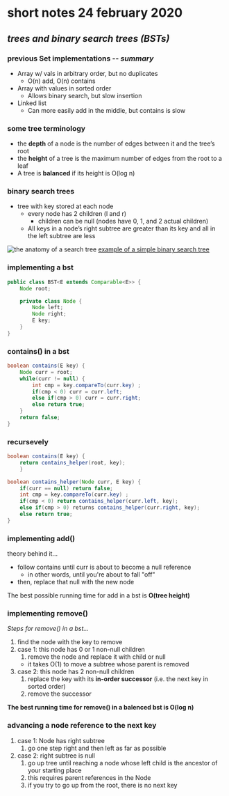 # short notes 24 february 2020
## _trees and binary search trees (BSTs)_

### previous Set implementations --  _summary_
- Array w/ vals in arbitrary order, but no duplicates
	- O(n) add, O(n) contains
- Array with values in sorted order
	- Allows binary search, but slow insertion
- Linked list
	- Can more easily add in the middle, but contains is slow

### some tree terminology
- the **depth** of a node is the number of edges between it and the tree’s root
- the **height** of a tree is the maximum number of edges from the root to a leaf
- A tree is **balanced** if its height is O(log n)

### binary search trees
- tree with key stored at each node
	- every node has 2 children (l and r)
		- children can be null (nodes have 0, 1, and 2 actual children)
	- All keys in a node’s right subtree are greater than its key and all in the left subtree are less
    
![the anatomy of a search tree](https://www.chercher.tech/java-data-structures/images/trees-java-data-structures.png)
[example of a simple binary search tree](https://inginious.info.ucl.ac.be/course/LSINF1252/BST)

### implementing a bst
```java
public class BST<E extends Comparable<E>> {
    Node root;

    private class Node {
        Node left;
        Node right;
        E key;
    }
}
```

### contains() in a bst
```java
boolean contains(E key) {
    Node curr = root;
    while(curr != null) {
        int cmp = key.compareTo(curr.key) ;
        if(cmp < 0) curr = curr.left;
        else if(cmp > 0) curr = curr.right;
        else return true;
    }
    return false;
}
```

### recursevely
```java
boolean contains(E key) {
    return contains_helper(root, key);
    }

boolean contains_helper(Node curr, E key) {
    if(curr == null) return false;
    int cmp = key.compareTo(curr.key) ;
    if(cmp < 0) return contains_helper(curr.left, key);
    else if(cmp > 0) returns contains_helper(curr.right, key);
    else return true;
}
```

### implementing add()
theory behind it...
- follow contains until curr is about to become a null reference
	- in other words, until you're about to fall "off"
- then, replace that null with the new node
    
The best possible running time for add in a bst is **O(tree height)**

### implementing remove()
_Steps for remove() in a bst..._
1. find the node with the key to remove
2. case 1: this node has 0 or 1 non-null children
	1. remove the node and replace it with child or null 
	- it takes O(1) to move a subtree whose parent is removed
3. case 2: this node has 2 non-null children
	1. replace the key with its **in-order successor** (i.e. the next key in sorted order)
	2. remove the successor
    
**The best running time for remove() in a balenced bst is O(log n)**

### advancing a node reference to the next key
1. case 1: Node has right subtree
	1. go one step right and then left as far as possible
2. case 2: right subtree is null
	1. go up tree until reaching a node whose left child is the ancestor of your starting place
	2. this requires parent references in the Node
	3. if you try to go up from the root, there is no next key
